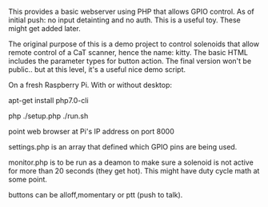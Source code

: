 

This provides a basic webserver using PHP that allows GPIO control. 
As of initial push: no input detainting and no auth. This is a useful toy. 
These might get added later. 

The original purpose of this is a demo project to control solenoids
that allow remote control of a CaT scanner, hence the name: kitty. 
The basic HTML includes the parameter types for button action. 
The final version won't be public.. 
but at this level, it's a useful nice demo script.

On a fresh Raspberry Pi. With or without desktop:

apt-get install php7.0-cli

php ./setup.php
./run.sh

point web browser at Pi's IP address on port 8000  

settings.php is an array that defined which GPIO pins are being used. 

monitor.php is to be run as a deamon to make sure a solenoid is not active 
for more than 20 seconds (they get hot). This might have duty cycle math at
some point. 

buttons can be alloff,momentary or ptt (push to talk).


